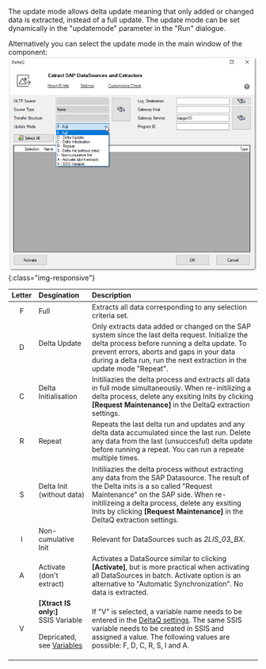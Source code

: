 The update mode allows delta update meaning that only added or changed data is extracted, instead of a full update.
The update mode can be set dynamically in the "updatemode" parameter in the "Run" dialogue.

Alternatively you can select the update mode in the main window of the component:
 ![Update-Mode](/img/content/deltaq-extraction-seetings.png ){:class="img-responsive"}

| Letter | Desgination | Description |
| :------: |:--- | :--- |
| F | Full  &nbsp;  &nbsp;  &nbsp; &nbsp;| Extracts all data corresponding to any selection criteria set. |
| D | Delta Update  &nbsp; &nbsp; &nbsp; | Only extracts data added or changed on the SAP system since the last delta request. Initialize the delta process before running a delta update. To prevent errors, aborts and gaps in your data during a delta run, run the next extraction in the update mode "Repeat". |
| C | Delta Initialisation  &nbsp; &nbsp; &nbsp; &nbsp; <br> | Initiliazies the delta process and extracts all data in full mode simultaneously. When re-initilizing a delta process, delete any exsiting Inits by clicking **[Request Maintenance]** in the DeltaQ extraction settings.|
| R | Repeat  &nbsp; &nbsp; &nbsp; &nbsp; | Repeats the last delta run and updates and any delta data accumulated since the last run. Delete any data from the last (unsuccesful) delta update before running a repeat. You can run a repeate multiple times.|
| S | Delta Init (without data)  &nbsp; &nbsp; &nbsp;  | Initiliazies the delta process without extracting any data from the SAP Datasource. The result of the Delta inits is a so called "Request Maintenance" on the SAP side. When re-initilizeing a delta process, delete any exsiting Inits by clicking **[Request Maintenance]** in the DeltaQ extraction settings.|
| I |  Non-cumulative Init &nbsp; &nbsp; &nbsp;    |  Relevant for DataSources such as *2LIS_03_BX*.  |
| A | Activate (don't extract)  &nbsp; &nbsp; &nbsp; | Activates a DataSource similar to clicking **[Activate]**, but is more practical when activating all DataSources in batch. Activate option is an alternative to "Automatic Synchronization".  No data is extracted. |
| V | **[Xtract IS only:]**  &nbsp;<br> SSIS Variable  &nbsp;<br> Depricated, see [Variables](https://help.theobald-software.com/en/xtract-is/bw-cube/variables) &nbsp; &nbsp; |  If "V" is selected, a variable name needs to be entered in the [DeltaQ settings](https://help.theobald-software.com/en/xtract-is/deltaq/settings). The same SSIS variable needs to be created in SSIS and assigned a value. The following values are possible: F, D, C, R, S, I and A. |


